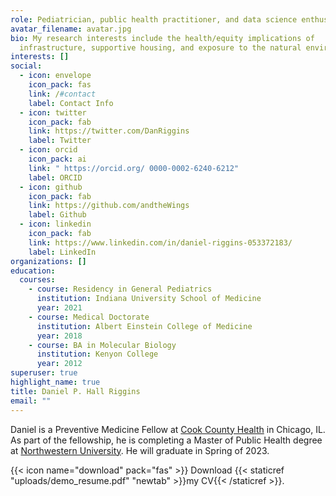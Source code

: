```yaml
---
role: Pediatrician, public health practitioner, and data science enthusiast
avatar_filename: avatar.jpg
bio: My research interests include the health/equity implications of
  infrastructure, supportive housing, and exposure to the natural environment
interests: []
social:
  - icon: envelope
    icon_pack: fas
    link: /#contact
    label: Contact Info
  - icon: twitter
    icon_pack: fab
    link: https://twitter.com/DanRiggins
    label: Twitter
  - icon: orcid
    icon_pack: ai
    link: " https://orcid.org/ 0000-0002-6240-6212"
    label: ORCID
  - icon: github
    icon_pack: fab
    link: https://github.com/andtheWings
    label: Github
  - icon: linkedin
    icon_pack: fab
    link: https://www.linkedin.com/in/daniel-riggins-053372183/
    label: LinkedIn
organizations: []
education:
  courses:
    - course: Residency in General Pediatrics
      institution: Indiana University School of Medicine
      year: 2021
    - course: Medical Doctorate
      institution: Albert Einstein College of Medicine
      year: 2018
    - course: BA in Molecular Biology
      institution: Kenyon College
      year: 2012
superuser: true
highlight_name: true
title: Daniel P. Hall Riggins
email: ""
---
```

Daniel is a Preventive Medicine Fellow at [Cook County Health](https://cookcountyhealth.org/education-research/residency-programs/public-health-preventive-medicine/) in Chicago, IL. As part of the fellowship, he is completing a Master of Public Health degree at [Northwestern University](https://www.feinberg.northwestern.edu/sites/cehs/our-programs/program-in-public-health/index.html). He will graduate in Spring of 2023. 

{{< icon name="download" pack="fas" >}} Download {{< staticref "uploads/demo_resume.pdf" "newtab" >}}my CV{{< /staticref >}}.